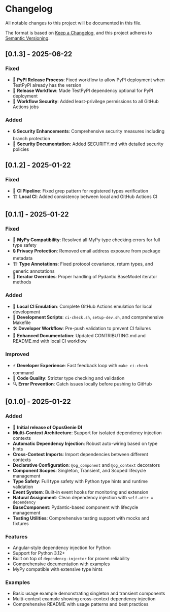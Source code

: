 # Changelog

All notable changes to this project will be documented in this file.

The format is based on [Keep a Changelog](https://keepachangelog.com/en/1.0.0/),
and this project adheres to [Semantic Versioning](https://semver.org/spec/v2.0.0.html).

## [0.1.3] - 2025-06-22

### Fixed
- 🚀 **PyPI Release Process**: Fixed workflow to allow PyPI deployment when TestPyPI already has the version
- 🔧 **Release Workflow**: Made TestPyPI dependency optional for PyPI deployment
- 🔐 **Workflow Security**: Added least-privilege permissions to all GitHub Actions jobs

### Added
- 🔒 **Security Enhancements**: Comprehensive security measures including branch protection
- 📝 **Security Documentation**: Added SECURITY.md with detailed security policies

## [0.1.2] - 2025-01-22

### Fixed
- 🔧 **CI Pipeline**: Fixed grep pattern for registered types verification
- 🏗️ **Local CI**: Added consistency between local and GitHub Actions CI

## [0.1.1] - 2025-01-22

### Fixed
- 🔧 **MyPy Compatibility**: Resolved all MyPy type checking errors for full type safety
- 🔒 **Privacy Protection**: Removed email address exposure from package metadata
- 🏗️ **Type Annotations**: Fixed protocol covariance, return types, and generic annotations
- 🔄 **Iterator Overrides**: Proper handling of Pydantic BaseModel iterator methods

### Added
- 🚀 **Local CI Emulation**: Complete GitHub Actions emulation for local development
- 📝 **Development Scripts**: `ci-check.sh`, `setup-dev.sh`, and comprehensive Makefile
- 🛠️ **Developer Workflow**: Pre-push validation to prevent CI failures
- 📖 **Enhanced Documentation**: Updated CONTRIBUTING.md and README.md with local CI workflow

### Improved
- ⚡ **Developer Experience**: Fast feedback loop with `make ci-check` command
- 🎯 **Code Quality**: Stricter type checking and validation
- 🔍 **Error Prevention**: Catch issues locally before pushing to GitHub

## [0.1.0] - 2025-01-22

### Added
- 🎉 **Initial release of OpusGenie DI**
- **Multi-Context Architecture**: Support for isolated dependency injection contexts
- **Automatic Dependency Injection**: Robust auto-wiring based on type hints
- **Cross-Context Imports**: Import dependencies between different contexts
- **Declarative Configuration**: `@og_component` and `@og_context` decorators
- **Component Scopes**: Singleton, Transient, and Scoped lifecycle management
- **Type Safety**: Full type safety with Python type hints and runtime validation
- **Event System**: Built-in event hooks for monitoring and extension
- **Natural Assignment**: Clean dependency injection with `self.attr = dependency`
- **BaseComponent**: Pydantic-based component with lifecycle management
- **Testing Utilities**: Comprehensive testing support with mocks and fixtures

### Features
- Angular-style dependency injection for Python
- Support for Python 3.12+
- Built on top of `dependency-injector` for proven reliability
- Comprehensive documentation with examples
- MyPy compatible with extensive type hints

### Examples
- Basic usage example demonstrating singleton and transient components
- Multi-context example showing cross-context dependency injection
- Comprehensive README with usage patterns and best practices